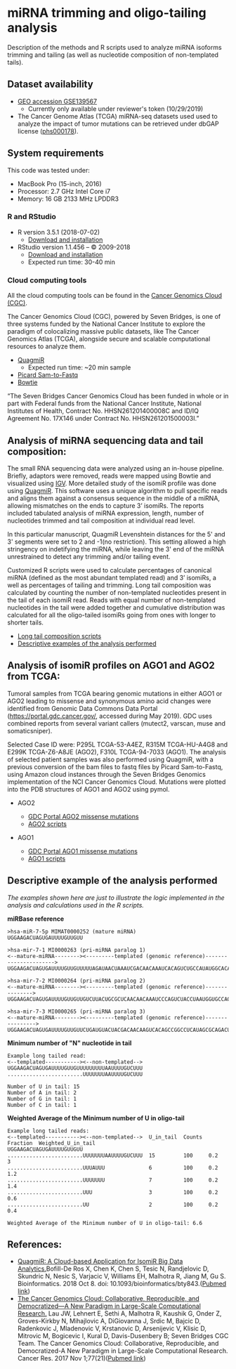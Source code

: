 # miRNA trimming and oligo-tailing analysis
Description of the methods and R scripts used to analyze miRNA isoforms trimming and tailing (as well as nucleotide composition of non-templated tails).

## **Dataset availability**
* [GEO accession GSE139567](https://www.ncbi.nlm.nih.gov/geo/query/acc.cgi?acc=GSE139567)
  * Currently only available under reviewer's token (10/29/2019)
* The Cancer Genome Atlas (TCGA) miRNA-seq datasets used used to analyze the impact of tumor mutations can be retrieved under dbGAP license ([phs000178](https://www.ncbi.nlm.nih.gov/projects/gap/cgi-bin/study.cgi?study_id=phs000178.v10.p8)).

## **System requirements**
This code was tested under:
* MacBook Pro (15-inch, 2016)
* Processor: 2.7 GHz Intel Core i7
* Memory: 16 GB 2133 MHz LPDDR3

### **R and RStudio**
* R version 3.5.1 (2018-07-02)
  * [Download and installation](https://www.r-project.org/)
* RStudio version 1.1.456 – © 2009-2018
  * [Download and installation](https://rstudio.com/)
  * Expected run time: 30-40 min

### **Cloud computing tools**
All the cloud computing tools can be found in the [Cancer Genomics Cloud (CGC)](www.cancergenomicscloud.org).

The Cancer Genomics Cloud (CGC), powered by Seven Bridges, is one of three systems funded by the National Cancer Institute to explore the paradigm of colocalizing massive public datasets, like The Cancer Genomics Atlas (TCGA), alongside secure and scalable computational resources to analyze them.

* [QuagmiR](https://github.com/Gu-Lab-RBL-NCI/oligo-tail-miRNA#references)
   * Expected run time: ~20 min sample
* [Picard Sam-to-Fastq](https://software.broadinstitute.org/gatk/documentation/tooldocs/4.0.3.0/picard_sam_SamToFastq.php)
* [Bowtie](https://sourceforge.net/projects/bowtie-bio/files/bowtie2/)

“The Seven Bridges Cancer Genomics Cloud has been funded in whole or in part with Federal funds from the National Cancer Institute, National Institutes of Health, Contract No. HHSN261201400008C and ID/IQ Agreement No. 17X146 under Contract No. HHSN261201500003I.”

## **Analysis of miRNA sequencing data and tail composition:**

The small RNA sequencing data were analyzed using an in-house pipeline. Briefly, adaptors were removed, reads were mapped using Bowtie and visualized using [IGV](https://software.broadinstitute.org/software/igv/download). More detailed study of the isomiR profile was done using [QuagmiR](https://github.com/Gu-Lab-RBL-NCI/oligo-tail-miRNA#references). This software uses a unique algorithm to pull specific reads and aligns them against a consensus sequence in the middle of a miRNA, allowing mismatches on the ends to capture 3’ isomiRs. The reports included tabulated analysis of miRNA expression, length, number of nucleotides trimmed and tail composition at individual read level. 

In this particular manuscript, QuagmiR Levenshtein distances for the 5' and 3' segments were set to 2 and -1(no restriction). This setting allowed a high stringency on indetifying the miRNA, while leaving the 3' end of the miRNA unrestrained to detect any trimming and/or tailing event.  


Customized R scripts were used to calculate percentages of canonical miRNA (defined as the most abundant templated read) and 3’ isomiRs, a well as percentages of tailing and trimming. Long tail composition was calculated by counting the number of non-templated nucleotides present in the tail of each isomiR read. Reads with equal number of non-templated nucleotides in the tail were added together and cumulative distribution was calculated for all the oligo-tailed isomiRs going from ones with longer to shorter tails.

  * [Long tail composition scripts](https://github.com/Gu-Lab-RBL-NCI/oligo-tail-miRNA/tree/master/Long%20Tail%20Composition)
  * [Descriptive examples of the analysis performed](https://github.com/Gu-Lab-RBL-NCI/oligo-tail-miRNA#descriptive-example-of-the-analysis-performed)

## **Analysis of isomiR profiles on AGO1 and AGO2 from TCGA:**

Tumoral samples from TCGA bearing genomic mutations in either AGO1 or AGO2 leading to missense and synonymous amino acid changes were identified from Genomic Data Commons Data Portal (https://portal.gdc.cancer.gov/, accessed during May 2019). GDC uses combined reports from several variant callers (mutect2, varscan, muse and somaticsniper).

Selected Case ID were: P295L TCGA-53-A4EZ, R315M TCGA-HU-A4G8 and E299K TCGA-Z6-A8JE (AGO2), F310L TCGA-94-7033 (AGO1). The analysis of selected patient samples was also performed using QuagmiR, with a previous conversion of the bam files to fastq files by Picard Sam-to-Fastq, using Amazon cloud instances through the Seven Bridges Genomics implementation of the NCI Cancer Genomics Cloud. Mutations were plotted into the PDB structures of AGO1 and AGO2 using pymol.

  * AGO2
    * [GDC Portal AGO2 missense mutations](https://portal.gdc.cancer.gov/exploration?facetTab=mutations&filters=%7B%22content%22%3A%5B%7B%22op%22%3A%22in%22%2C%22content%22%3A%7B%22field%22%3A%22genes.gene_id%22%2C%22value%22%3A%5B%22ENSG00000123908%22%5D%7D%7D%2C%7B%22op%22%3A%22in%22%2C%22content%22%3A%7B%22field%22%3A%22ssms.consequence.transcript.consequence_type%22%2C%22value%22%3A%5B%22missense_variant%22%5D%7D%7D%5D%2C%22op%22%3A%22and%22%7D&searchTableTab=mutations)
    * [AGO2 scripts](https://github.com/Gu-Lab-RBL-NCI/oligo-tail-miRNA/tree/master/AGO2%20mutants)
    
  * AGO1
    * [GDC Portal AGO1 missense mutations](https://portal.gdc.cancer.gov/exploration?facetTab=mutations&filters=%7B%22op%22%3A%22and%22%2C%22content%22%3A%5B%7B%22op%22%3A%22in%22%2C%22content%22%3A%7B%22field%22%3A%22genes.gene_id%22%2C%22value%22%3A%5B%22ENSG00000092847%22%5D%7D%7D%2C%7B%22op%22%3A%22in%22%2C%22content%22%3A%7B%22field%22%3A%22ssms.consequence.transcript.consequence_type%22%2C%22value%22%3A%5B%22missense_variant%22%5D%7D%7D%5D%7D&searchTableTab=mutations)
    * [AGO1 scripts](https://github.com/Gu-Lab-RBL-NCI/oligo-tail-miRNA/tree/master/AGO1%20mutants)



## **Descriptive example of the analysis performed**

*The examples shown here are just to illustrate the logic implemented in the analysis and calculations used in the R scripts.*

**miRBase reference**
```
>hsa-miR-7-5p MIMAT0000252 (mature miRNA)
UGGAAGACUAGUGAUUUUGUUGUU

>hsa-mir-7-1 MI0000263 (pri-miRNA paralog 1)
<--mature-miRNA--------><---------templated (genomic reference)---------------------->
UGGAAGACUAGUGAUUUUGUUGUUUUUAGAUAACUAAAUCGACAACAAAUCACAGUCUGCCAUAUGGCACAGGCCAUGCCUCUACAG

>hsa-mir-7-2 MI0000264 (pri-miRNA paralog 2)
<--mature-miRNA--------><---------templated (genomic reference)--------------->
UGGAAGACUAGUGAUUUUGUUGUUGUCUUACUGCGCUCAACAACAAAUCCCAGUCUACCUAAUGGUGCCAGCCAUCGCA

>hsa-mir-7-3 MI0000265 (pri-miRNA paralog 3)
<--mature-miRNA--------><---------templated (genomic reference)---------------->
UGGAAGACUAGUGAUUUUGUUGUUCUGAUGUACUACGACAACAAGUCACAGCCGGCCUCAUAGCGCAGACUCCCUUCGAC
```


**Minimum number of "N" nucleotide in tail**
```
Example long tailed read:
<--templated-----------><--non-templated-->
UGGAAGACUAGUGAUUUUGUUGUUUUUUUUUAAUUUUGUCUUU
........................UUUUUUUAAUUUUGUCUUU

Number of U in tail: 15
Number of A in tail: 2
Number of G in tail: 1
Number of C in tail: 1
```

**Weighted Average of the Minimum number of U in oligo-tail**
```
Example long tailed reads:
<--templated-----------><--non-templated-->  U_in_tail  Counts  Fraction  Weighted_U_in_tail
UGGAAGACUAGUGAUUUUGUUGUU                     
........................UUUUUUUAAUUUUGUCUUU  15         100     0.2       3
........................UUUAUUU              6          100     0.2       1.2
........................UUUUUUU              7          100     0.2       1.4
........................UUU                  3          100     0.2       0.6
........................UU                   2          100     0.2       0.4

Weighted Average of the Minimum number of U in oligo-tail: 6.6
```

## **References:**
* [QuagmiR: A Cloud-based Application for IsomiR Big Data Analytics.](https://academic.oup.com/bioinformatics/advance-article/doi/10.1093/bioinformatics/bty843/5123434)Bofill-De Ros X, Chen K, Chen S, Tesic N, Randjelovic D, Skundric N, Nesic S, Varjacic V, Williams EH, Malhotra R, Jiang M, Gu S. Bioinformatics. 2018 Oct 8. doi: 10.1093/bioinformatics/bty843.([Pubmed link](https://www.ncbi.nlm.nih.gov/pubmed/30295744))
* [The Cancer Genomics Cloud: Collaborative, Reproducible, and Democratized—A New Paradigm in Large-Scale Computational Research.](https://cancerres.aacrjournals.org/content/77/21/e3.long) Lau JW, Lehnert E, Sethi A, Malhotra R, Kaushik G, Onder Z, Groves-Kirkby N, Mihajlovic A, DiGiovanna J, Srdic M, Bajcic D, Radenkovic J, Mladenovic V, Krstanovic D, Arsenijevic V, Klisic D, Mitrovic M, Bogicevic I, Kural D, Davis-Dusenbery B; Seven Bridges CGC Team. The Cancer Genomics Cloud:
Collaborative, Reproducible, and Democratized-A New Paradigm in Large-Scale
Computational Research. Cancer Res. 2017 Nov 1;77(21)([Pubmed link](https://www.ncbi.nlm.nih.gov/pubmed/29092927))
